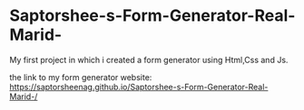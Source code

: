 # Saptorshee-s-Form-Generator-Real-Marid-
My first project in which i created a form generator using Html,Css and Js.

the link to my form generator website:
https://saptorsheenag.github.io/Saptorshee-s-Form-Generator-Real-Marid-/
